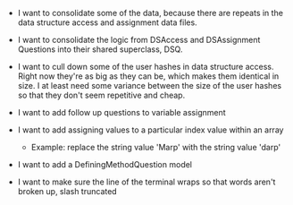 - I want to consolidate some of the data, because there are repeats in the data structure access and assignment data files.

- I want to consolidate the logic from DSAccess and DSAssignment Questions into their shared superclass, DSQ.


- I want to cull down some of the user hashes in data structure access. Right now they're as big as they can be, which makes them identical in size. I at least need some variance between the size of the user hashes so that they don't seem repetitive and cheap.

- I want to add follow up questions to variable assignment


- I want to add assigning values to a particular index value within an array
  - Example: replace the string value 'Marp' with the string value 'darp'

- I want to add a DefiningMethodQuestion model

- I want to make sure the line of the terminal wraps so that words aren't broken up, slash truncated

